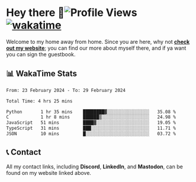 # Hey there :wave:![Profile Views](https://komarev.com/ghpvc/?username=skifli) [![wakatime](https://wakatime.com/badge/user/b4317b02-0c6d-457b-82a4-a448b8a8d1df.svg)](https://wakatime.com/@b4317b02-0c6d-457b-82a4-a448b8a8d1df)

Welcome to my home away from home. Since you are here, why not [**check out my website**](https://skifli.pages.dev); you can find our more about myself there, and if ya want you can sign the guestbook.

## 📊 WakaTime Stats

<!--START_SECTION:waka-->

```txt
From: 23 February 2024 - To: 29 February 2024

Total Time: 4 hrs 25 mins

Python       1 hr 35 mins    ████████▓░░░░░░░░░░░░░░░░   35.08 %
C            1 hr 8 mins     ██████▒░░░░░░░░░░░░░░░░░░   24.98 %
JavaScript   51 mins         ████▓░░░░░░░░░░░░░░░░░░░░   19.05 %
TypeScript   31 mins         ███░░░░░░░░░░░░░░░░░░░░░░   11.71 %
JSON         10 mins         █░░░░░░░░░░░░░░░░░░░░░░░░   03.72 %
```

<!--END_SECTION:waka-->

## 📞 Contact

All my contact links, including **Discord**, **LinkedIn**, and **Mastodon**, can be found on my website linked above.
